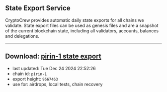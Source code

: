 ## State Export Service
CryptoCrew provides automatic daily state exports for all chains we validate. State export files can be used as genesis files and are a snapshot of the current blockchain state, including all validators, accounts, balances and delegations.

---
**Download: [pirin-1 state export](https://dl-eu2.ccvalidators.com/SERVICE/nolus/pirin-1_export_9567463.json)**
---

- last updated: Tue Dec 24 2024 22:52:26
- chain id: `pirin-1`
- export height: `9567463`
- use for: airdrops, local tests, chain recovery
